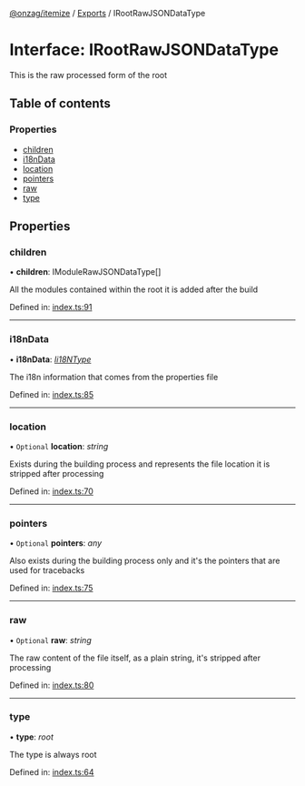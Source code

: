 [@onzag/itemize](../README.md) / [Exports](../modules.md) / IRootRawJSONDataType

# Interface: IRootRawJSONDataType

This is the raw processed form of the root

## Table of contents

### Properties

- [children](irootrawjsondatatype.md#children)
- [i18nData](irootrawjsondatatype.md#i18ndata)
- [location](irootrawjsondatatype.md#location)
- [pointers](irootrawjsondatatype.md#pointers)
- [raw](irootrawjsondatatype.md#raw)
- [type](irootrawjsondatatype.md#type)

## Properties

### children

• **children**: IModuleRawJSONDataType[]

All the modules contained within the root it is added after
the build

Defined in: [index.ts:91](https://github.com/onzag/itemize/blob/1a335e4e/base/Root/index.ts#L91)

___

### i18nData

• **i18nData**: [*Ii18NType*](ii18ntype.md)

The i18n information that comes from the properties file

Defined in: [index.ts:85](https://github.com/onzag/itemize/blob/1a335e4e/base/Root/index.ts#L85)

___

### location

• `Optional` **location**: *string*

Exists during the building process and represents the file location
it is stripped after processing

Defined in: [index.ts:70](https://github.com/onzag/itemize/blob/1a335e4e/base/Root/index.ts#L70)

___

### pointers

• `Optional` **pointers**: *any*

Also exists during the building process only and it's the pointers
that are used for tracebacks

Defined in: [index.ts:75](https://github.com/onzag/itemize/blob/1a335e4e/base/Root/index.ts#L75)

___

### raw

• `Optional` **raw**: *string*

The raw content of the file itself, as a plain string, it's stripped
after processing

Defined in: [index.ts:80](https://github.com/onzag/itemize/blob/1a335e4e/base/Root/index.ts#L80)

___

### type

• **type**: *root*

The type is always root

Defined in: [index.ts:64](https://github.com/onzag/itemize/blob/1a335e4e/base/Root/index.ts#L64)
